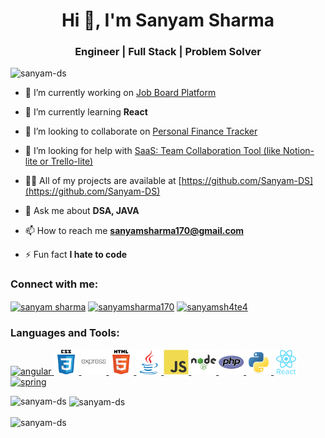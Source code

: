 <h1 align="center">Hi 👋, I'm Sanyam Sharma</h1>
<h3 align="center">Engineer | Full Stack | Problem Solver</h3>

<p align="left"> <img src="https://komarev.com/ghpvc/?username=sanyam-ds&label=Profile%20views&color=0e75b6&style=flat" alt="sanyam-ds" /> </p>

- 🔭 I’m currently working on [Job Board Platform](https://github.com/Sanyam-DS/job-board-platform.git)

- 🌱 I’m currently learning **React**

- 👯 I’m looking to collaborate on [Personal Finance Tracker](https://github.com/Sanyam-DS/finance-tracker.git)

- 🤝 I’m looking for help with [SaaS: Team Collaboration Tool (like Notion-lite or Trello-lite)](https://github.com/Sanyam-DS/team-collab-saas.git)

- 👨‍💻 All of my projects are available at [https://github.com/Sanyam-DS](https://github.com/Sanyam-DS)

- 💬 Ask me about **DSA, JAVA**

- 📫 How to reach me **sanyamsharma170@gmail.com**

- ⚡ Fun fact **I hate to code**

<h3 align="left">Connect with me:</h3>
<p align="left">
<a href="https://linkedin.com/in/sanyam sharma" target="blank"><img align="center" src="https://raw.githubusercontent.com/rahuldkjain/github-profile-readme-generator/master/src/images/icons/Social/linked-in-alt.svg" alt="sanyam sharma" height="30" width="40" /></a>
<a href="https://instagram.com/sanyamsharma170" target="blank"><img align="center" src="https://raw.githubusercontent.com/rahuldkjain/github-profile-readme-generator/master/src/images/icons/Social/instagram.svg" alt="sanyamsharma170" height="30" width="40" /></a>
<a href="https://auth.geeksforgeeks.org/user/sanyamsh4te4" target="blank"><img align="center" src="https://raw.githubusercontent.com/rahuldkjain/github-profile-readme-generator/master/src/images/icons/Social/geeks-for-geeks.svg" alt="sanyamsh4te4" height="30" width="40" /></a>
</p>

<h3 align="left">Languages and Tools:</h3>
<p align="left"> <a href="https://angular.io" target="_blank" rel="noreferrer"> <img src="https://angular.io/assets/images/logos/angular/angular.svg" alt="angular" width="40" height="40"/> </a> <a href="https://www.w3schools.com/css/" target="_blank" rel="noreferrer"> <img src="https://raw.githubusercontent.com/devicons/devicon/master/icons/css3/css3-original-wordmark.svg" alt="css3" width="40" height="40"/> </a> <a href="https://expressjs.com" target="_blank" rel="noreferrer"> <img src="https://raw.githubusercontent.com/devicons/devicon/master/icons/express/express-original-wordmark.svg" alt="express" width="40" height="40"/> </a> <a href="https://www.w3.org/html/" target="_blank" rel="noreferrer"> <img src="https://raw.githubusercontent.com/devicons/devicon/master/icons/html5/html5-original-wordmark.svg" alt="html5" width="40" height="40"/> </a> <a href="https://www.java.com" target="_blank" rel="noreferrer"> <img src="https://raw.githubusercontent.com/devicons/devicon/master/icons/java/java-original.svg" alt="java" width="40" height="40"/> </a> <a href="https://developer.mozilla.org/en-US/docs/Web/JavaScript" target="_blank" rel="noreferrer"> <img src="https://raw.githubusercontent.com/devicons/devicon/master/icons/javascript/javascript-original.svg" alt="javascript" width="40" height="40"/> </a> <a href="https://nodejs.org" target="_blank" rel="noreferrer"> <img src="https://raw.githubusercontent.com/devicons/devicon/master/icons/nodejs/nodejs-original-wordmark.svg" alt="nodejs" width="40" height="40"/> </a> <a href="https://www.php.net" target="_blank" rel="noreferrer"> <img src="https://raw.githubusercontent.com/devicons/devicon/master/icons/php/php-original.svg" alt="php" width="40" height="40"/> </a> <a href="https://www.python.org" target="_blank" rel="noreferrer"> <img src="https://raw.githubusercontent.com/devicons/devicon/master/icons/python/python-original.svg" alt="python" width="40" height="40"/> </a> <a href="https://reactjs.org/" target="_blank" rel="noreferrer"> <img src="https://raw.githubusercontent.com/devicons/devicon/master/icons/react/react-original-wordmark.svg" alt="react" width="40" height="40"/> </a> <a href="https://spring.io/" target="_blank" rel="noreferrer"> <img src="https://www.vectorlogo.zone/logos/springio/springio-icon.svg" alt="spring" width="40" height="40"/> </a> </p>

<p><img align="left" src="https://github-readme-stats.vercel.app/api/top-langs?username=sanyam-ds&show_icons=true&locale=en&layout=compact" alt="sanyam-ds" /></p>

<p>&nbsp;<img align="center" src="https://github-readme-stats.vercel.app/api?username=sanyam-ds&show_icons=true&locale=en" alt="sanyam-ds" /></p>

<p><img align="center" src="https://github-readme-streak-stats.herokuapp.com/?user=sanyam-ds&" alt="sanyam-ds" /></p>

